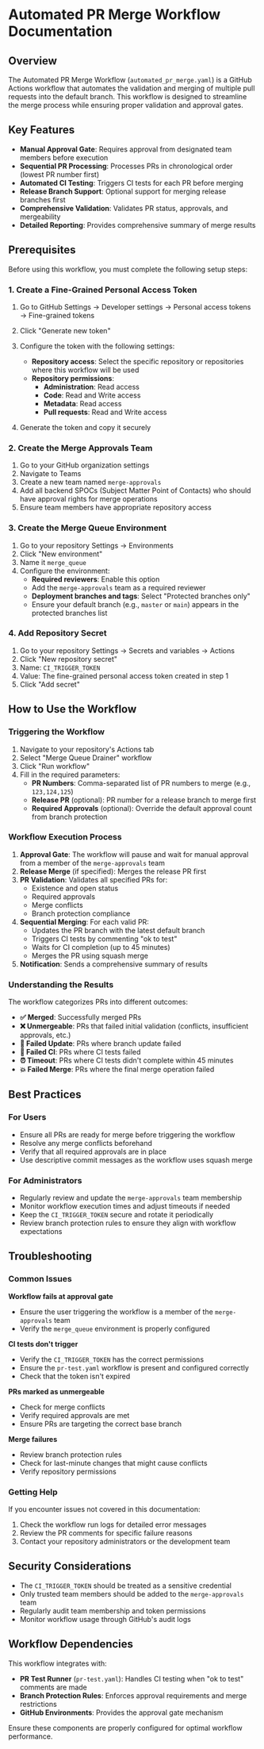 # Automated PR Merge Workflow Documentation

## Overview

The Automated PR Merge Workflow (`automated_pr_merge.yaml`) is a GitHub Actions workflow that automates the validation and merging of multiple pull requests into the default branch. This workflow is designed to streamline the merge process while ensuring proper validation and approval gates.

## Key Features

- **Manual Approval Gate**: Requires approval from designated team members before execution
- **Sequential PR Processing**: Processes PRs in chronological order (lowest PR number first)
- **Automated CI Testing**: Triggers CI tests for each PR before merging
- **Release Branch Support**: Optional support for merging release branches first
- **Comprehensive Validation**: Validates PR status, approvals, and mergeability
- **Detailed Reporting**: Provides comprehensive summary of merge results

## Prerequisites

Before using this workflow, you must complete the following setup steps:

### 1. Create a Fine-Grained Personal Access Token

1. Go to GitHub Settings → Developer settings → Personal access tokens → Fine-grained tokens
2. Click "Generate new token"
3. Configure the token with the following settings:
   - **Repository access**: Select the specific repository or repositories where this workflow will be used
   - **Repository permissions**:
     - **Administration**: Read access
     - **Code**: Read and Write access
     - **Metadata**: Read access
     - **Pull requests**: Read and Write access

4. Generate the token and copy it securely

### 2. Create the Merge Approvals Team

1. Go to your GitHub organization settings
2. Navigate to Teams
3. Create a new team named `merge-approvals`
4. Add all backend SPOCs (Subject Matter Point of Contacts) who should have approval rights for merge operations
5. Ensure team members have appropriate repository access

### 3. Create the Merge Queue Environment

1. Go to your repository Settings → Environments
2. Click "New environment"
3. Name it `merge_queue`
4. Configure the environment:
   - **Required reviewers**: Enable this option
   - Add the `merge-approvals` team as a required reviewer
   - **Deployment branches and tags**: Select "Protected branches only"
   - Ensure your default branch (e.g., `master` or `main`) appears in the protected branches list

### 4. Add Repository Secret

1. Go to your repository Settings → Secrets and variables → Actions
2. Click "New repository secret"
3. Name: `CI_TRIGGER_TOKEN`
4. Value: The fine-grained personal access token created in step 1
5. Click "Add secret"

## How to Use the Workflow

### Triggering the Workflow

1. Navigate to your repository's Actions tab
2. Select "Merge Queue Drainer" workflow
3. Click "Run workflow"
4. Fill in the required parameters:
   - **PR Numbers**: Comma-separated list of PR numbers to merge (e.g., `123,124,125`)
   - **Release PR** (optional): PR number for a release branch to merge first
   - **Required Approvals** (optional): Override the default approval count from branch protection

### Workflow Execution Process

1. **Approval Gate**: The workflow will pause and wait for manual approval from a member of the `merge-approvals` team
2. **Release Merge** (if specified): Merges the release PR first
3. **PR Validation**: Validates all specified PRs for:
   - Existence and open status
   - Required approvals
   - Merge conflicts
   - Branch protection compliance
4. **Sequential Merging**: For each valid PR:
   - Updates the PR branch with the latest default branch
   - Triggers CI tests by commenting "ok to test"
   - Waits for CI completion (up to 45 minutes)
   - Merges the PR using squash merge
5. **Notification**: Sends a comprehensive summary of results

### Understanding the Results

The workflow categorizes PRs into different outcomes:

- **✅ Merged**: Successfully merged PRs
- **❌ Unmergeable**: PRs that failed initial validation (conflicts, insufficient approvals, etc.)
- **🔄 Failed Update**: PRs where branch update failed
- **🧪 Failed CI**: PRs where CI tests failed
- **⏰ Timeout**: PRs where CI tests didn't complete within 45 minutes
- **💥 Failed Merge**: PRs where the final merge operation failed

## Best Practices

### For Users

- Ensure all PRs are ready for merge before triggering the workflow
- Resolve any merge conflicts beforehand
- Verify that all required approvals are in place
- Use descriptive commit messages as the workflow uses squash merge

### For Administrators

- Regularly review and update the `merge-approvals` team membership
- Monitor workflow execution times and adjust timeouts if needed
- Keep the `CI_TRIGGER_TOKEN` secure and rotate it periodically
- Review branch protection rules to ensure they align with workflow expectations

## Troubleshooting

### Common Issues

**Workflow fails at approval gate**

- Ensure the user triggering the workflow is a member of the `merge-approvals` team
- Verify the `merge_queue` environment is properly configured

**CI tests don't trigger**

- Verify the `CI_TRIGGER_TOKEN` has the correct permissions
- Ensure the `pr-test.yaml` workflow is present and configured correctly
- Check that the token isn't expired

**PRs marked as unmergeable**

- Check for merge conflicts
- Verify required approvals are met
- Ensure PRs are targeting the correct base branch

**Merge failures**

- Review branch protection rules
- Check for last-minute changes that might cause conflicts
- Verify repository permissions

### Getting Help

If you encounter issues not covered in this documentation:
1. Check the workflow run logs for detailed error messages
2. Review the PR comments for specific failure reasons
3. Contact your repository administrators or the development team

## Security Considerations

- The `CI_TRIGGER_TOKEN` should be treated as a sensitive credential
- Only trusted team members should be added to the `merge-approvals` team
- Regularly audit team membership and token permissions
- Monitor workflow usage through GitHub's audit logs

## Workflow Dependencies

This workflow integrates with:
- **PR Test Runner** (`pr-test.yaml`): Handles CI testing when "ok to test" comments are made
- **Branch Protection Rules**: Enforces approval requirements and merge restrictions
- **GitHub Environments**: Provides the approval gate mechanism

Ensure these components are properly configured for optimal workflow performance.
